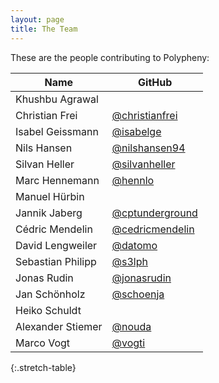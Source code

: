 ```yaml
---
layout: page
title: The Team
---
```


These are the people contributing to Polypheny:

| Name                | GitHub                                               | 
|---------------------|------------------------------------------------------|
| Khushbu Agrawal     |                                                      |
| Christian Frei      | [@christianfrei](https://github.com/christianfrei)   |
| Isabel Geissmann    | [@isabelge](https://github.com/isabelge)             |
| Nils Hansen         | [@nilshansen94](https://github.com/nilshansen94)     |
| Silvan Heller       | [@silvanheller](https://github.com/silvanheller)     |
| Marc Hennemann      | [@hennlo](https://github.com/hennlo)                 |
| Manuel Hürbin       |                                                      |
| Jannik Jaberg       | [@cptunderground](https://github.com/cptunderground) |
| Cédric Mendelin     | [@cedricmendelin](https://github.com/cedricmendelin) |
| David Lengweiler    | [@datomo](https://github.com/datomo)                 |
| Sebastian Philipp   | [@s3lph](https://github.com/s3lph)                   |
| Jonas Rudin         | [@jonasrudin](https://github.com/jonasrudin)         |
| Jan Schönholz       | [@schoenja](https://github.com/schoenja)             |
| Heiko Schuldt       |                                                      |
| Alexander Stiemer   | [@nouda](https://github.com/nouda)                   |
| Marco Vogt          | [@vogti](https://github.com/vogti)                   |
{:.stretch-table}
